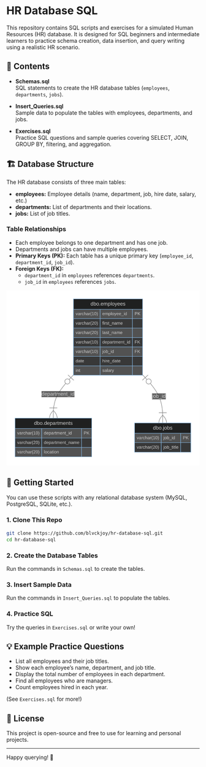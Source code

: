 # HR Database SQL

This repository contains SQL scripts and exercises for a simulated Human Resources (HR) database. It is designed for SQL beginners and intermediate learners to practice schema creation, data insertion, and query writing using a realistic HR scenario.

## 📁 Contents

- **Schemas.sql**  
  SQL statements to create the HR database tables (`employees`, `departments`, `jobs`).

- **Insert_Queries.sql**  
  Sample data to populate the tables with employees, departments, and jobs.

- **Exercises.sql**  
  Practice SQL questions and sample queries covering SELECT, JOIN, GROUP BY, filtering, and aggregation.

## 🏗️ Database Structure

The HR database consists of three main tables:

- **employees:** Employee details (name, department, job, hire date, salary, etc.)
- **departments:** List of departments and their locations.
- **jobs:** List of job titles.

### Table Relationships

- Each employee belongs to one department and has one job.
- Departments and jobs can have multiple employees.
- **Primary Keys (PK):** Each table has a unique primary key (`employee_id`, `department_id`, `job_id`).
- **Foreign Keys (FK):**  
  - `department_id` in `employees` references `departments`.
  - `job_id` in `employees` references `jobs`.

![ERD image](ERD.svg)

## 🚀 Getting Started

You can use these scripts with any relational database system (MySQL, PostgreSQL, SQLite, etc.).

### 1. Clone This Repo

```sh
git clone https://github.com/blvckjoy/hr-database-sql.git
cd hr-database-sql
```

### 2. Create the Database Tables

Run the commands in `Schemas.sql` to create the tables.

### 3. Insert Sample Data

Run the commands in `Insert_Queries.sql` to populate the tables.

### 4. Practice SQL

Try the queries in `Exercises.sql` or write your own!

## 💡 Example Practice Questions

- List all employees and their job titles.
- Show each employee’s name, department, and job title.
- Display the total number of employees in each department.
- Find all employees who are managers.
- Count employees hired in each year.

(See `Exercises.sql` for more!)

## 📄 License

This project is open-source and free to use for learning and personal projects.

---

Happy querying! 🚀
